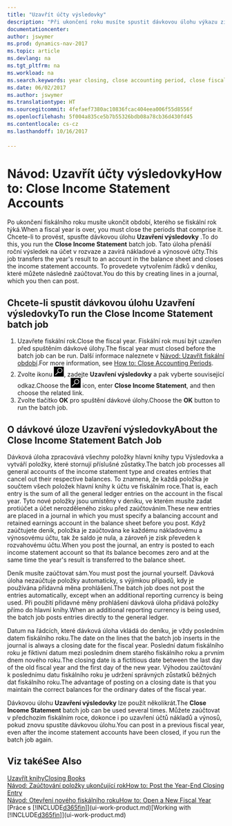 ```yaml
---
title: "Uzavřít účty výsledovky"
description: "Při ukončení roku musíte spustit dávkovou úlohu výkazu zisku a ztráty a uzavřít účetní období, které tvoří fiskální rok."
documentationcenter: 
author: jswymer
ms.prod: dynamics-nav-2017
ms.topic: article
ms.devlang: na
ms.tgt_pltfrm: na
ms.workload: na
ms.search.keywords: year closing, close accounting period, close fiscal year, bank account detailed trial balance
ms.date: 06/02/2017
ms.author: jswymer
ms.translationtype: HT
ms.sourcegitcommit: 4fefaef7380ac10836fcac404eea006f55d8556f
ms.openlocfilehash: 5f004a835ce5b7b55326bdb08a78cb36d430fd45
ms.contentlocale: cs-cz
ms.lasthandoff: 10/16/2017

---
```

# <a name="how-to-close-income-statement-accounts"></a><span data-ttu-id="eff5c-103">Návod: Uzavřít účty výsledovky</span><span class="sxs-lookup"><span data-stu-id="eff5c-103">How to: Close Income Statement Accounts</span></span>
<span data-ttu-id="eff5c-104">Po ukončení fiskálního roku musíte ukončit období, kterého se fiskální rok týká.</span><span class="sxs-lookup"><span data-stu-id="eff5c-104">When a fiscal year is over, you must close the periods that comprise it.</span></span> <span data-ttu-id="eff5c-105">Chcete-li to provést, spusťte dávkovou úlohu **Uzavření výsledovky** .</span><span class="sxs-lookup"><span data-stu-id="eff5c-105">To do this, you run the **Close Income Statement** batch job.</span></span> <span data-ttu-id="eff5c-106">Tato úloha přenáší roční výsledek na účet v rozvaze a zavírá nákladové a výnosové účty.</span><span class="sxs-lookup"><span data-stu-id="eff5c-106">This job transfers the year's result to an account in the balance sheet and closes the income statement accounts.</span></span> <span data-ttu-id="eff5c-107">To provedete vytvořením řádků v deníku, které můžete následně zaúčtovat.</span><span class="sxs-lookup"><span data-stu-id="eff5c-107">You do this by creating lines in a journal, which you then can post.</span></span>

## <a name="to-run-the-close-income-statement-batch-job"></a><span data-ttu-id="eff5c-108">Chcete-li spustit dávkovou úlohu Uzavření výsledovky</span><span class="sxs-lookup"><span data-stu-id="eff5c-108">To run the Close Income Statement batch job</span></span>
1. <span data-ttu-id="eff5c-109">Uzavřete fiskální rok.</span><span class="sxs-lookup"><span data-stu-id="eff5c-109">Close the fiscal year.</span></span> <span data-ttu-id="eff5c-110">Fiskální rok musí být uzavřen před spuštěním dávkové úlohy.</span><span class="sxs-lookup"><span data-stu-id="eff5c-110">The fiscal year must closed before the batch job can be run.</span></span> <span data-ttu-id="eff5c-111">Další informace naleznete v [Návod: Uzavřít fiskální období](year-close-account-periods.md).</span><span class="sxs-lookup"><span data-stu-id="eff5c-111">For more information, see [How to: Close Accounting Periods](year-close-account-periods.md).</span></span>
2. <span data-ttu-id="eff5c-112">Zvolte ikonu ![Hledat stránku nebo sestavu](media/ui-search/search_small.png "Ikona Hledat stránku nebo sestavu"), zadejte **Uzavření výsledovky** a pak vyberte související odkaz.</span><span class="sxs-lookup"><span data-stu-id="eff5c-112">Choose the ![Search for Page or Report](media/ui-search/search_small.png "Search for Page or Report icon") icon, enter **Close Income Statement**, and then choose the related link.</span></span>
3. <span data-ttu-id="eff5c-113">Zvolte tlačítko **OK** pro spuštění dávkové úlohy.</span><span class="sxs-lookup"><span data-stu-id="eff5c-113">Choose the **OK** button to run the batch job.</span></span>

## <a name="about-the-close-income-statement-batch-job"></a><span data-ttu-id="eff5c-114">O dávkové úloze Uzavření výsledovky</span><span class="sxs-lookup"><span data-stu-id="eff5c-114">About the Close Income Statement Batch Job</span></span>
<span data-ttu-id="eff5c-115">Dávková úloha zpracovává všechny položky hlavní knihy typu Výsledovka a vytváří položky, které stornují příslušné zůstatky.</span><span class="sxs-lookup"><span data-stu-id="eff5c-115">The batch job processes all general accounts of the income statement type and creates entries that cancel out their respective balances.</span></span> <span data-ttu-id="eff5c-116">To znamená, že každá položka je součtem všech položek hlavní knihy k účtu ve fiskálním roce.</span><span class="sxs-lookup"><span data-stu-id="eff5c-116">That is, each entry is the sum of all the general ledger entries on the account in the fiscal year.</span></span> <span data-ttu-id="eff5c-117">Tyto nové položky jsou umístěny v deníku, ve kterém musíte zadat protiúčet a účet nerozděleného zisku před zaúčtováním.</span><span class="sxs-lookup"><span data-stu-id="eff5c-117">These new entries are placed in a journal in which you must specify a balancing account and retained earnings account in the balance sheet before you post.</span></span> <span data-ttu-id="eff5c-118">Když zaúčtujete deník, položka je zaúčtována ke každému nákladovému a výnosovému účtu, tak že saldo je nula, a zároveň je zisk převeden k rozvahovému účtu.</span><span class="sxs-lookup"><span data-stu-id="eff5c-118">When you post the journal, an entry is posted to each income statement account so that its balance becomes zero and at the same time the year's result is transferred to the balance sheet.</span></span>

<span data-ttu-id="eff5c-119">Deník musíte zaúčtovat sám.</span><span class="sxs-lookup"><span data-stu-id="eff5c-119">You must post the journal yourself.</span></span> <span data-ttu-id="eff5c-120">Dávková úloha nezaúčtuje položky automaticky, s výjimkou případů, kdy je používána přídavná měna prohlášení.</span><span class="sxs-lookup"><span data-stu-id="eff5c-120">The batch job does not post the entries automatically, except when an additional reporting currency is being used.</span></span> <span data-ttu-id="eff5c-121">Při použití přídavné měny prohlášení dávková úloha přidává položky přímo do hlavní knihy.</span><span class="sxs-lookup"><span data-stu-id="eff5c-121">When an additional reporting currency is being used, the batch job posts entries directly to the general ledger.</span></span>

<span data-ttu-id="eff5c-122">Datum na řádcích, které dávková úloha vkládá do deníku, je vždy posledním datem fiskálního roku.</span><span class="sxs-lookup"><span data-stu-id="eff5c-122">The date on the lines that the batch job inserts in the journal is always a closing date for the fiscal year.</span></span> <span data-ttu-id="eff5c-123">Poslední datum fiskálního roku je fiktivní datum mezi posledním dnem starého fiskálního roku a prvním dnem nového roku.</span><span class="sxs-lookup"><span data-stu-id="eff5c-123">The closing date is a fictitious date between the last day of the old fiscal year and the first day of the new year.</span></span> <span data-ttu-id="eff5c-124">Výhodou zaúčtování k poslednímu datu fiskálního roku je udržení správných zůstatků běžných dat fiskálního roku.</span><span class="sxs-lookup"><span data-stu-id="eff5c-124">The advantage of posting on a closing date is that you maintain the correct balances for the ordinary dates of the fiscal year.</span></span>

<span data-ttu-id="eff5c-125">Dávkovou úlohu **Uzavření výsledovky** lze použít několikrát.</span><span class="sxs-lookup"><span data-stu-id="eff5c-125">The **Close Income Statement** batch job can be used several times.</span></span> <span data-ttu-id="eff5c-126">Můžete zaúčtovat v předchozím fiskálním roce, dokonce i po uzavření účtů nákladů a výnosů, pokud znovu spustíte dávkovou úlohu.</span><span class="sxs-lookup"><span data-stu-id="eff5c-126">You can post in a previous fiscal year, even after the income statement accounts have been closed, if you run the batch job again.</span></span>

## <a name="see-also"></a><span data-ttu-id="eff5c-127">Viz také</span><span class="sxs-lookup"><span data-stu-id="eff5c-127">See Also</span></span>
[<span data-ttu-id="eff5c-128">Uzavřít knihy</span><span class="sxs-lookup"><span data-stu-id="eff5c-128">Closing Books</span></span>](year-close-books.md)  
[<span data-ttu-id="eff5c-129">Návod: Zaúčtování položky ukončující rok</span><span class="sxs-lookup"><span data-stu-id="eff5c-129">How to: Post the Year-End Closing Entry</span></span>](year-how-post-year-end-close-entry.md)  
[<span data-ttu-id="eff5c-130">Návod: Otevření nového fiskálního roku</span><span class="sxs-lookup"><span data-stu-id="eff5c-130">How to: Open a New Fiscal Year</span></span>](finance-how-open-new-fiscal-year.md)  
<span data-ttu-id="eff5c-131">[Práce s [!INCLUDE[d365fin](includes/d365fin_md.md)]](ui-work-product.md)</span><span class="sxs-lookup"><span data-stu-id="eff5c-131">[Working with [!INCLUDE[d365fin](includes/d365fin_md.md)]](ui-work-product.md)</span></span>

